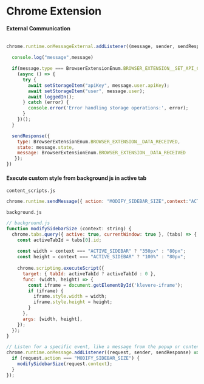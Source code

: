 # Chrome Extension

#### External Communication
```js

```
```js
chrome.runtime.onMessageExternal.addListener((message, sender, sendResponse) => {

  console.log("message",message)

  if(message.type === BrowserExtensionEnum.BROWSER_EXTENSION__SET_API_CREDENTIALS) {
    (async () => {
      try {
        await setStorageItem("apiKey", message.user.apiKey);
        await setStorageItem("user", message.user);
        await loggedIn();
      } catch (error) {
        console.error('Error handling storage operations:', error);
      }
    })();
  }

  sendResponse({ 
    type: BrowserExtensionEnum.BROWSER_EXTENSION__DATA_RECEIVED, 
    state: message.state,
    message: BrowserExtensionEnum.BROWSER_EXTENSION__DATA_RECEIVED
   });
})
```

#### Execute custom style from background js in active tab

```content_scripts.js```
```js
chrome.runtime.sendMessage({ action: "MODIFY_SIDEBAR_SIZE",context:"ACTIVE_SIDEBAR" });
```

``` background.js ```
```js
// background.js
function modifySidebarSize (context: string) {
  chrome.tabs.query({ active: true, currentWindow: true }, (tabs) => {
    const activeTabId = tabs[0].id;
  
    const width = context === "ACTIVE_SIDEBAR" ? "350px" : "80px";
    const height = context === "ACTIVE_SIDEBAR" ? "100%" : "80px";
    
    chrome.scripting.executeScript({
      target: { tabId: activeTabId ? activeTabId : 0 },
      func: (width, height) => {
        const iframe = document.getElementById('klevere-iframe');
        if (iframe) {
          iframe.style.width = width;
          iframe.style.height = height;
        }
      },
      args: [width, height], 
    });
  });
}

// Listen for a specific event, like a message from the popup or content script
chrome.runtime.onMessage.addListener((request, sender, sendResponse) => {
  if (request.action === "MODIFY_SIDEBAR_SIZE") {
    modifySidebarSize(request.context);
  }
});
```
